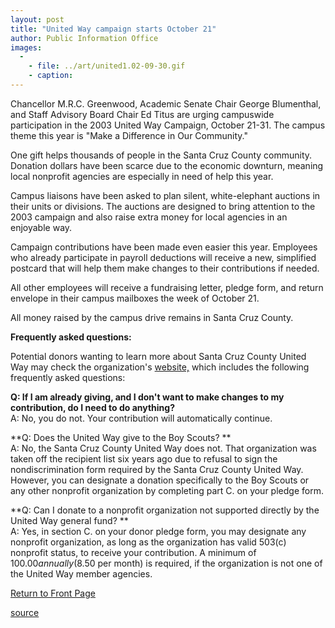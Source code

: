 ```yaml
---
layout: post
title: "United Way campaign starts October 21"
author: Public Information Office
images:
  -
    - file: ../art/united1.02-09-30.gif
    - caption: 
---
```


Chancellor M.R.C. Greenwood, Academic Senate Chair George Blumenthal, and Staff Advisory Board Chair Ed Titus are urging campuswide participation in the 2003 United Way Campaign, October 21-31. The campus theme this year is "Make a Difference in Our Community."

One gift helps thousands of people in the Santa Cruz County community. Donation dollars have been scarce due to the economic downturn, meaning local nonprofit agencies are especially in need of help this year.

Campus liaisons have been asked to plan silent, white-elephant auctions in their units or divisions. The auctions are designed to bring attention to the 2003 campaign and also raise extra money for local agencies in an enjoyable way.

Campaign contributions have been made even easier this year. Employees who already participate in payroll deductions will receive a new, simplified postcard that will help them make changes to their contributions if needed.

All other employees will receive a fundraising letter, pledge form, and return envelope in their campus mailboxes the week of October 21.

All money raised by the campus drive remains in Santa Cruz County.

**Frequently asked questions:**

Potential donors wanting to learn more about Santa Cruz County United Way may check the organization's [website,][1] which includes the following frequently asked questions:

**Q: If I am already giving, and I don't want to make changes to my contribution, do I need to do anything?**   
A: No, you do not. Your contribution will automatically continue.

**Q: Does the United Way give to the Boy Scouts? **  
A: No, the Santa Cruz County United Way does not. That organization was taken off the recipient list six years ago due to refusal to sign the nondiscrimination form required by the Santa Cruz County United Way. However, you can designate a donation specifically to the Boy Scouts or any other nonprofit organization by completing part C. on your pledge form.   
  
**Q: Can I donate to a nonprofit organization not supported directly by the United Way general fund? **  
A: Yes, in section C. on your donor pledge form, you may designate any nonprofit organization, as long as the organization has valid 503(c) nonprofit status, to receive your contribution. A minimum of $100.00 annually ($8.50 per month) is required, if the organization is not one of the United Way member agencies.  
  

[Return to Front Page][2]

[1]: http://www2.ucsc.edu/united-way/
[2]: http://currents.ucsc.edu/

[source](http://www1.ucsc.edu/currents/02-03/09-30/united.html "Permalink to united")

